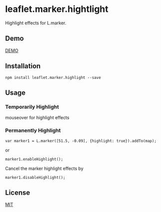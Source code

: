 # leaflet.marker.hightlight
Highlight effects for L.marker.

## Demo

[DEMO](https://brandonxiang.github.io/leaflet.marker.highlight/examples/)


## Installation

```
npm install leaflet.marker.highlight --save
```

## Usage

### Temporarily Highlight

mouseover for highlight effects

### Permanently Highlight

```
var marker1 = L.marker([51.5, -0.09], {highlight: true}).addTo(map);
```

or

```
marker1.enableHighlight();
```

Cancel the marker highlight effects by 

```
marker1.disableHighlight();
```

## License

[MIT](LICENSE)